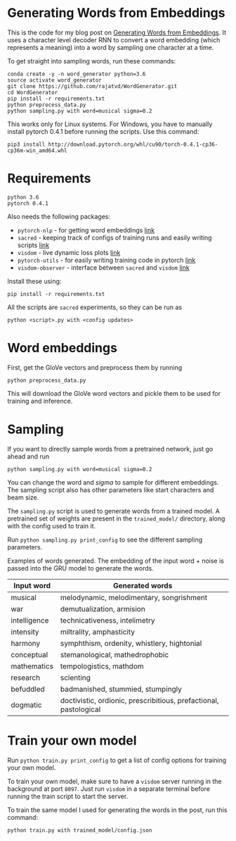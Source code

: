 # Generating Words from Embeddings
This is the code for my blog post on [Generating Words from Embeddings](https://rajatvd.github.io/Generating-Words-From-Embeddings/). It uses a character level decoder RNN to convert a word embedding (which represents a meaning) into a word by sampling one character at a time.

To get straight into sampling words, run these commands:

```
conda create -y -n word_generator python=3.6  
source activate word_generator
git clone https://github.com/rajatvd/WordGenerator.git  
cd WordGenerator  
pip install -r requirements.txt   
python preprocess_data.py  
python sampling.py with word=musical sigma=0.2
```

This works only for Linux systems. For Windows, you have to manually install pytorch 0.4.1 before running the scripts. Use this command:

`pip3 install http://download.pytorch.org/whl/cu90/torch-0.4.1-cp36-cp36m-win_amd64.whl`


# Requirements
`python 3.6`  
`pytorch 0.4.1`

Also needs the following packages:  
* `pytorch-nlp` - for getting word embeddings [link](https://github.com/PetrochukM/PyTorch-NLP)
* `sacred` - keeping track of configs of training runs and easily writing scripts [link](https://github.com/IDSIA/sacred)
* `visdom` - live dynamic loss plots [link](https://github.com/facebookresearch/visdom)
* `pytorch-utils` - for easily writing training code in pytorch [link](https://github.com/rajatvd/PytorchUtils)
* `visdom-observer` - interface between `sacred` and `visdom` [link](https://github.com/rajatvd/VisdomObserver)

Install these using:

`pip install -r requirements.txt`

All the scripts are `sacred` experiments, so they can be run as

`python <script>.py with <config updates>`

# Word embeddings

First, get the GloVe vectors and preprocess them by running

`python preprocess_data.py`

This will download the GloVe word vectors and pickle them to be used for training and inference.

# Sampling
If you want to directly sample words from a pretrained network, just go ahead and run

`python sampling.py with word=musical sigma=0.2`

You can change the word and _sigma_ to sample for different embeddings. The sampling script also has other parameters like start characters and beam size.

The `sampling.py` script is used to generate words from a trained model. A pretrained set of weights are present in the `trained_model/` directory, along with the config used to train it.

Run `python sampling.py print_config` to see the different sampling parameters.

Examples of words generated. The embedding of the input word + noise is passed into the GRU model to generate the words.

|Input word| Generated words|
|---|---|
| musical    | melodynamic, melodimentary, songrishment  |
| war  | demutualization, armision|
| intelligence  | technicativeness,   intelimetry  |
| intensity  | miltrality, amphasticity   |
| harmony   | symphthism, ordenity, whistlery, hightonial|    
| conceptual |  stemanological, mathedrophobic|
| mathematics   | tempologistics, mathdom    |
| research   | scienting  |
| befuddled   | badmanished, stummied, stumpingly   |
| dogmatic   | doctivistic, ordionic, prescribitious, prefactional, pastological    |



# Train your own model
Run `python train.py print_config` to get a list of config options for training your own model.

To train your own model, make sure to have a `visdom` server running in the background at port `8097`. Just run `visdom` in a separate terminal before running the train script to start the server.

To train the same model I used for generating the words in the post, run this command:

`python train.py with trained_model/config.json`






